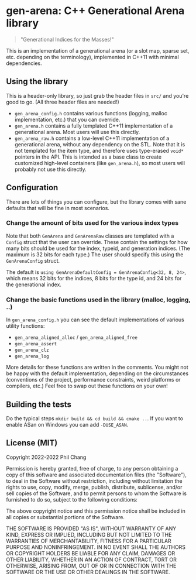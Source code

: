 # gen-arena: C++ Generational Arena library

> "Generational Indices for the Masses!"

This is an implementation of a generational arena (or a slot map, sparse set, etc. depending on the terminology), implemented in C++11 with minimal dependencies.

## Using the library

This is a header-only library, so just grab the header files in `src/` and you're good to go. (All three header files are needed!)

- `gen_arena_config.h` contains various functions (logging, malloc implementation, etc.) that you can override.
- `gen_arena.h` contains a fully templated C++11 implementation of a generational arena. Most users will use this directly. 
- `gen_arena_raw.h` contains a low-level C++11 implementation of a generational arena, without any dependency on the STL.
  Note that it is not templated for the item type, and therefore uses type-erased `void*` pointers in the API.
  This is intended as a base class to create customized high-level containers (like `gen_arena.h`), so most users will probably not use this directly.

## Configuration

There are lots of things you can configure, but the library comes with sane defaults that will be fine in most scenarios.

### Change the amount of bits used for the various index types

Note that both `GenArena` and `GenArenaRaw` classes are templated with a `Config` struct that the user can override.
These contain the settings for how many bits should be used for the index, typeid, and generation indices. (The maximum is 32 bits for each type.)
The user should specify this using the `GenArenaConfig` struct.

The default is `using GenArenaDefaultConfig = GenArenaConfig<32, 8, 24>`, which means 32 bits for the indices, 8 bits for the type id, and 24 bits for the generational index.

### Change the basic functions used in the library (malloc, logging, ..)

In `gen_arena_config.h` you can see the default implementations of various utility functions:

- `gen_arena_aligned_alloc` / `gen_arena_aligned_free`
- `gen_arena_assert`
- `gen_arena_clz`
- `gen_arena_log`

More details for these functions are written in the comments. 
You might not be happy with the default implementation, depending on the circumstances (conventions of the project, performance constraints, weird platforms or compilers, etc.)
Feel free to swap out these functions on your own!

## Building the tests

Do the typical steps `mkdir build && cd build && cmake ..`. If you want to enable ASan on Windows you can add `-DUSE_ASAN`.

## License (MIT)

Copyright 2022-2022 Phil Chang

Permission is hereby granted, free of charge, to any person obtaining a copy of this software and associated documentation files (the "Software"), to deal in the Software without restriction, including without limitation the rights to use, copy, modify, merge, publish, distribute, sublicense, and/or sell copies of the Software, and to permit persons to whom the Software is furnished to do so, subject to the following conditions:

The above copyright notice and this permission notice shall be included in all copies or substantial portions of the Software.

THE SOFTWARE IS PROVIDED "AS IS", WITHOUT WARRANTY OF ANY KIND, EXPRESS OR IMPLIED, INCLUDING BUT NOT LIMITED TO THE WARRANTIES OF MERCHANTABILITY, FITNESS FOR A PARTICULAR PURPOSE AND NONINFRINGEMENT. IN NO EVENT SHALL THE AUTHORS OR COPYRIGHT HOLDERS BE LIABLE FOR ANY CLAIM, DAMAGES OR OTHER LIABILITY, WHETHER IN AN ACTION OF CONTRACT, TORT OR OTHERWISE, ARISING FROM, OUT OF OR IN CONNECTION WITH THE SOFTWARE OR THE USE OR OTHER DEALINGS IN THE SOFTWARE.